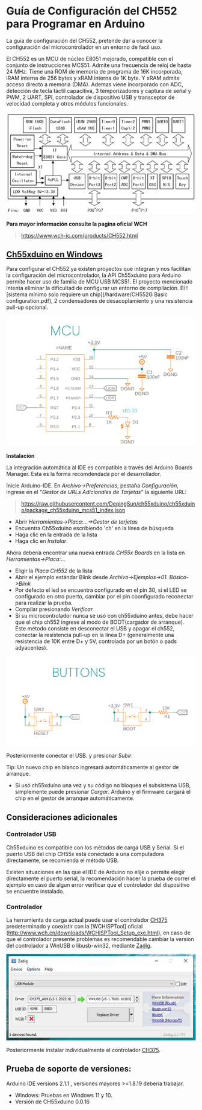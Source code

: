 
# Guía de Configuración del CH552 para Programar en Arduino

La guía de configuración del CH552, pretende dar a conocer la configuración del microcontrolador en un entorno de facil uso. 

El CH552 es un MCU de núcleo E8051 mejorado, compatible con el conjunto de instrucciones MCS51. Admite una frecuencia de reloj de hasta 24 MHz. Tiene una ROM de memoria de programa de 16K incorporada, iRAM interna de 256 bytes y xRAM interna de 1K byte. Y xRAM admite acceso directo a memoria (DMA). Ademas viene incorporado con  ADC, detección de tecla táctil capacitiva, 3 temporizadores y captura de señal y PWM, 2 UART, SPI, controlador de dispositivo USB y transceptor de velocidad completa y otros módulos funcionales.


![systemblockdiagram](/img/systemblockdiagram.png)


**Para mayor información consulte la pagina oficial  WCH**
>https://www.wch-ic.com/products/CH552.html


## [Ch55xduino en Windows](https://github.com/DeqingSun/ch55xduino/tree/ch55xduino)
Para configurar el CH552 ya existen proyectos que integran y nos facilitan la configuración del microcontrolador, la API Ch55xduino para Arduino permite hacer uso de familia de MCU USB MCS51. El proyecto mencionado intenta eliminar la dificultad de configurar un entorno de compilación. El ![sistema mínimo solo requiere un chip](/hardware/CH552G Basic configuration.pdf), 2 condensadores de desacoplamiento y una resistencia pull-up opcional. 

![basic_mount](/img/basic_mount.png)

**Instalación**

La integración automática al IDE es compatible a través del Arduino Boards Manager. Esta es la forma recomdendada por el desarrollador.

Inicie Arduino-IDE. En *Archivo->Preferencias*, pestaña *Configuración*, ingrese en el *"Gestor de URLs Adicionales de Tarjetas"* la siguiente URL:

> https://raw.githubusercontent.com/DeqingSun/ch55xduino/ch55xduino/package_ch55xduino_mcs51_index.json

* Abrir *Herramientas->Placa:...->Gestor de tarjetas*
* Encuentra Ch55xduino escribiendo 'ch' en la línea de búsqueda
* Haga clic en la entrada de la lista
* Haga clic en *Instalar*.

Ahora debería encontrar una nueva entrada *CH55x Boards* en la lista en
*Herramientas->Placa:...*

* Eligir la *Placa CH552* de la lista
* Abrir el ejemplo estándar Blink desde *Archivo->Ejemplos->01. Básico->Blink*
* Por defecto el led se encuentra configurado en el pin 30, si el LED se configurado en otro puerto, cambiar por el pin coonfigurado reconectar para realizar la prueba.
* Compilar presionando *Verificar*
* Si su microcontrolador nunca se usó con ch55xduino antes, debe hacer que el chip ch552 ingrese al modo de BOOT(cargador de arranque). Este método consiste en desconectar el USB y apagar el ch552, conectar la resistencia pull-up en la línea D+ (generalmente una resistencia de 10K entre D+ y 5V, controlada por un botón o pads adyacentes).

![buttons_leds](/img/button_leds.png)

 Posteriormente conectar el USB. y presionar *Subir*. 

Tip: Un nuevo chip en blanco ingresará automáticamente al gestor de arranque.

* Si usó ch55xduino una vez y su código no bloquea el subsistema USB, simplemente puede presionar *Cargar*. Arduino y el firmware cargará el chip en el gestor de arranque automáticamente.




## Consideraciones adicionales

### Controlador USB

Ch55xduino es compatible con los métodos de carga USB y Serial. Si el puerto USB del chip CH55x está conectado a una computadora directamente, se recomienda el método USB.

Existen situaciones en las que el IDE de Arduino no elije o permite elegir directamente el puerto serial, la recomendación hacer la prueba de correr el ejemplo en caso de algun error verificar que el controlador del dispositivo se encuentre instalado. 


### Controlador

La herramienta de carga actual puede usar el controlador [CH375](https://www.wch-ic.com/search?q=CH375&t=downloads) predeterminado y coexistir con la [WCHISPTool] oficial (http://www.wch.cn/downloads/WCHISPTool_Setup_exe.html), en caso de que el controlador presente problemas es recomendable cambiar la version del controlador a WinUSB o libusb-win32, mediante [Zadig](https://zadig.akeo.ie/).

![Imagen de CDC de Zadig](/img/driver.png)

Posteriormente instalar individualmente el controlador [CH375](https://www.wch-ic.com/downloads/CH372DRV_EXE.html).

## Prueba de soporte de versiones:

Arduino IDE versions 2.1.1 ,  versiones mayores  >=1.8.19 debería trabajar.

* Windows: Pruebas en Windows 11 y 10.
* Versión de CH55xduino 0.0.16 